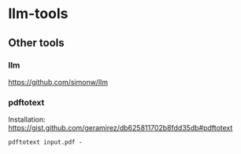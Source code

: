 # llm-tools


## Other tools

### llm
https://github.com/simonw/llm

### pdftotext

Installation: https://gist.github.com/geramirez/db625811702b8fdd35db#pdftotext

```
pdftotext input.pdf -
```



